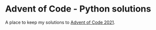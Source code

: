 # Advent of Code - Python solutions

A place to keep my solutions to [Advent of Code 2021](https://adventofcode.com/).
